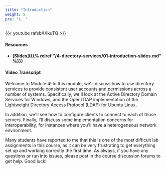 ```yaml
---
title: "Introduction"
weight: 5
pre: "1. "
---
```


{{< youtube rafsbXXkuTQ >}}

#### Resources

* **[Slides]({{% relref "/4-directory-services/01-introduction-slides.md"  %}})**

#### Video Transcript

Welcome to Module 4! In this module, we'll discuss how to use directory services to provide consistent user accounts and permissions across a number of systems. Specifically, we'll look at the Active Directory Domain Services for Windows, and the OpenLDAP implementation of the Lightweight Directory Access Protocol (LDAP) for Ubuntu Linux.

In addition, we'll see how to configure clients to connect to each of those servers. Finally, I'll discuss some implementation concerns for interoperability, for instances where you'll have a heterogeneous network environment.

Many students have reported to me that this is one of the most difficult lab assignments in this course, as it can be very frustrating to get everything set up and working correctly the first time. As always, if you have any questions or run into issues, please post in the course discussion forums to get help. Good luck!
